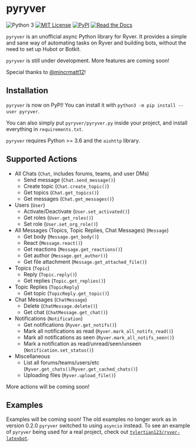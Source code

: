 # pyryver
![Python 3](https://img.shields.io/pypi/pyversions/pyryver)
[![MIT License](https://img.shields.io/pypi/l/pyryver)](https://github.com/tylertian123/pyryver/blob/master/LICENSE)
[![PyPI](https://img.shields.io/pypi/v/pyryver)](https://pypi.org/project/pyryver/)
[![Read the Docs](https://img.shields.io/readthedocs/pyryver)](https://pyryver.readthedocs.io/en/latest/)

`pyryver` is an unofficial async Python library for Ryver.
It provides a simple and sane way of automating tasks on Ryver and building bots, without the need to set up Hubot or Botkit.

`pyryver` is still under development. More features are coming soon!

Special thanks to [@mincrmatt12](https://github.com/mincrmatt12)!

## Installation
`pyryver` is now on PyPI! You can install it with `python3 -m pip install --user pyryver`.

You can also simply put `pyryver/pyryver.py` inside your project, and install everything in `requirements.txt`.

`pyryver` requires Python >= 3.6 and the `aiohttp` library.

## Supported Actions
  - All Chats (`Chat`, includes forums, teams, and user DMs)
    - Send message (`Chat.send_message()`)
    - Create topic (`Chat.create_topic()`)
    - Get topics (`Chat.get_topics()`)
    - Get messages (`Chat.get_messages()`)
  - Users (`User`)
    - Activate/Deactivate (`User.set_activated()`)
    - Get roles (`User.get_roles()`)
    - Set role (`User.set_org_role()`)
  - All Messages (Topics, Topic Replies, Chat Messages) (`Message`)
    - Get body (`Message.get_body()`)
    - React (`Message.react()`)
    - Get reactions (`Message.get_reactions()`)
    - Get author (`Message.get_author()`)
    - Get file attachment (`Message.get_attached_file()`)
  - Topics (`Topic`)
    - Reply (`Topic.reply()`)
    - Get replies (`Topic.get_replies()`)
  - Topic Replies (`TopicReply`)
    - Get topic (`TopicReply.get_topic()`)
  - Chat Messages (`ChatMessage`)
    - Delete (`ChatMessage.delete()`)
    - Get chat (`ChatMessage.get_chat()`)
  - Notifications (`Notification`)
    - Get notifications (`Ryver.get_notifs()`)
    - Mark all notifications as read (`Ryver.mark_all_notifs_read()`)
    - Mark all notifications as seen (`Ryver.mark_all_notifs_seen()`)
    - Mark a notification as read/unread/seen/unseen (`Notification.set_status()`)
  - Miscellaneous
    - List all forums/teams/users/etc (`Ryver.get_chats()`/`Ryver.get_cached_chats()`)
    - Uploading files (`Ryver.upload_file()`)

More actions will be coming soon!

## Examples
Examples will be coming soon! The old examples no longer work as in version 0.2.0 `pyryver` switched to using `asyncio` instead.
To see an example of `pyryver` being used for a real project, check out [`tylertian123/ryver-latexbot`](https://github.com/tylertian123/ryver-latexbot).


